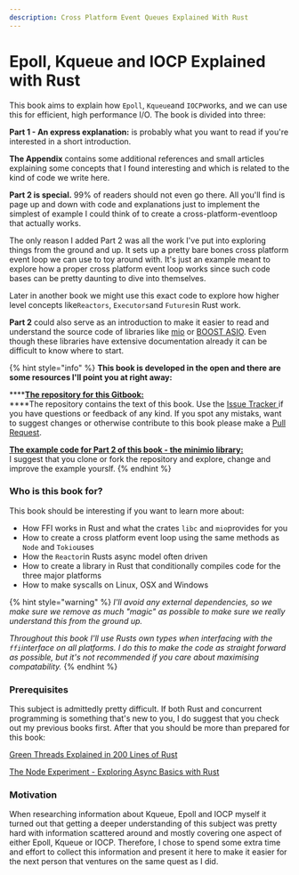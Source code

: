 ```yaml
---
description: Cross Platform Event Queues Explained With Rust
---
```


# Epoll, Kqueue and IOCP Explained with Rust

This book aims to explain how `Epoll`, `Kqueue`and `IOCP`works, and we can use this for efficient, high performance I/O. The book is divided into three:

**Part 1 - An express explanation:** is probably what you want to read if you're interested in a short introduction.

**The Appendix** contains some additional references and small articles explaining some concepts that I found interesting and which is related to the kind of code we write here.

**Part 2 is special.** 99% of readers should not even go there. All you'll find is page up and down with code and explanations just to implement the simplest of example I could think of to create a cross-platform-eventloop that actually works.

The only reason I added Part 2 was all the work I've put into exploring things from the ground and up. It sets up a pretty bare bones cross platform event loop we can use to toy around with. It's just an example meant to explore how a proper cross platform event loop works since such code bases can be pretty daunting to dive into themselves.

Later in another book we might use this exact code to explore how higher level concepts like`Reactors`, `Executors`and `Futures`in Rust work. 

**Part 2** could also serve as an introduction to make it easier to read and understand the source code of libraries like [mio](https://github.com/tokio-rs/mio) or [BOOST ASIO](https://www.boost.org/doc/libs/1_42_0/boost/asio/). Even though these libraries have extensive documentation already it can be difficult to know where to start.

{% hint style="info" %}
**This book is developed in the open and there are some resources I'll point you at right away:**

\*\*\*\*[**The repository for this Gitbook:**](https://github.com/cfsamson/book-exploring-epoll-kqueue-iocp)  
****The repository contains the text of this book. Use the [Issue Tracker ](https://github.com/cfsamson/book-exploring-epoll-kqueue-iocp/issues)if you have questions or feedback of any kind. If you spot any mistaks, want to suggest changes or otherwise contribute to this book please make a [Pull Request](https://github.com/cfsamson/book-exploring-epoll-kqueue-iocp/pulls).

[**The example code for Part 2 of this book - the minimio library:**](https://github.com/cfsamson/examples-minimio)  
I suggest that you clone or fork the repository and explore, change and improve the example yourslf. 
{% endhint %}

### Who is this book for?

This book should be interesting if you want to learn more about:

* How FFI works in Rust and what the crates `libc` and `mio`provides for you
* How to create a cross platform event loop using the same methods as `Node` and `Tokio`uses 
* How the `Reactor`in Rusts async model often driven
* How to create a library in Rust that conditionally compiles code for the three major platforms
* How to make syscalls on Linux, OSX and Windows

{% hint style="warning" %}
_I'll avoid any external dependencies, so we make sure we remove as much "magic" as possible to make sure we really understand this from the ground up._

_Throughout this book I'll use Rusts own types when interfacing with the `ffi`interface on all platforms. I do this to make the code as straight forward as possible, but it's not recommended if you care about maximising compatability._
{% endhint %}

### Prerequisites

This subject is admittedly pretty difficult. If both Rust and concurrent programming is something that's new to you, I do suggest that you check out my previous books first. After that you should be more than prepared for this book:

[Green Threads Explained in 200 Lines of Rust](https://cfsamson.gitbook.io/green-threads-explained-in-200-lines-of-rust/)

[The Node Experiment - Exploring Async Basics with Rust](https://cfsamson.github.io/book-exploring-async-basics/)

### Motivation

When researching information about Kqueue, Epoll and IOCP myself it turned out that getting a deeper understanding of this subject was pretty hard with information scattered around and mostly covering one aspect of either Epoll, Kqueue or IOCP. Therefore, I chose to spend some extra time and effort to collect this information and present it here to make it easier for the next person that ventures on the same quest as I did.

